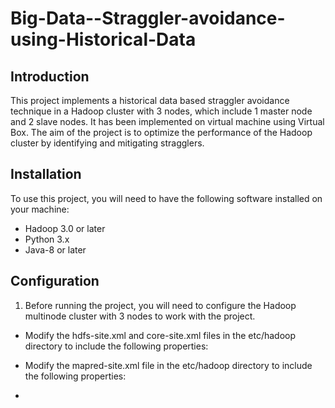 # Big-Data--Straggler-avoidance-using-Historical-Data

## Introduction
This project implements a historical data based straggler avoidance technique in a Hadoop cluster with 3 nodes, which include 1 master node and 2 slave nodes. It has been implemented on virtual machine using Virtual Box. The aim of the project is to optimize the performance of the Hadoop cluster by identifying and mitigating stragglers.

## Installation
To use this project, you will need to have the following software installed on your machine:
- Hadoop 3.0 or later
- Python 3.x
- Java-8 or later
## Configuration
1. Before running the project, you will need to configure the Hadoop multinode cluster with 3 nodes to work with the project.
- Modify the hdfs-site.xml and core-site.xml files in the etc/hadoop directory to include the following properties:


- Modify the mapred-site.xml file in the etc/hadoop directory to include the following properties:


- 

